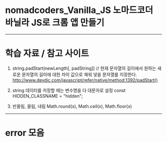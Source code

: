# nomadcoders_Vanilla_JS 노마드코더 바닐라 JS로 크롬 앱 만들기 
------

# 학습 자료 / 참고 사이트

1. string.padStart(newLength[, padString]) // 현재 문자열의 길이에서 원하는 새로운 문자열의 길이에 대한 차이 값으로 채워 넣을 문자열를 지정한다.
http://www.devdic.com/javascript/refer/native/method:1392/padStart()

2. string 데이터를 저장할 때는 변수명을 다 대문자로 설정
const HIDDEN_CLASSNAME = "hidden";

3. 반올림, 올림, 내림
Math.round(x), Math.ceil(x), Math.floor(x)

------

# error 모음
